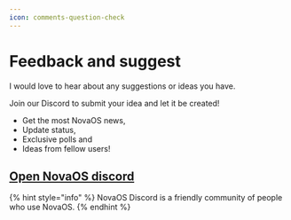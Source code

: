 ```yaml
---
icon: comments-question-check
---
```


# Feedback and suggest

I would love to hear about any suggestions or ideas you have.&#x20;

Join our Discord to submit your idea and let it be created!

* Get the most NovaOS news,&#x20;
* Update status,&#x20;
* Exclusive polls and&#x20;
* Ideas from fellow users!

## [Open NovaOS discord](https://discord.gg/atkqbwEQU8)

{% hint style="info" %}
NovaOS Discord is a friendly community of people who use NovaOS.
{% endhint %}
